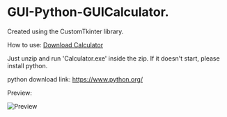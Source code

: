# GUI-Python-GUICalculator.

Created using the CustomTkinter library.

How to use:
[Download Calculator](https://github.com/Believe0127/Perfect-Python-Calculator./releases/tag/CalculatorV5.4)

Just unzip and run 'Calculator.exe' inside the zip.
If it doesn't start, please install python.

python download link: https://www.python.org/

Preview:

![Preview](https://github.com/Believe0127/Perfect-Python-Calculator./assets/101379299/7d9df891-5f62-4d50-8e75-516d47e88f0c)

